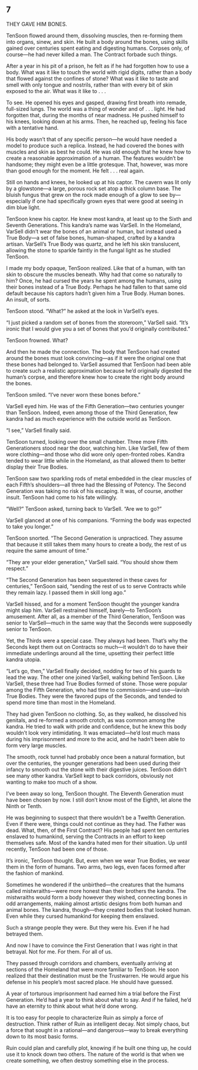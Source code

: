 ## 7


THEY GAVE HIM BONES.

TenSoon flowed around them, dissolving muscles, then re-forming them into organs, sinew, and skin. He built a body around the bones, using skills gained over centuries spent eating and digesting humans. Corpses only, of course—he had never killed a man. The Contract forbade such things.

After a year in his pit of a prison, he felt as if he had forgotten how to use a body. What was it like to touch the world with rigid digits, rather than a body that flowed against the confines of stone? What was it like to taste and smell with only tongue and nostrils, rather than with every bit of skin exposed to the air. What was it like to . . .

To see. He opened his eyes and gasped, drawing first breath into remade, full-sized lungs. The world was a thing of wonder and of . . . light. He had forgotten that, during the months of near madness. He pushed himself to his knees, looking down at his arms. Then, he reached up, feeling his face with a tentative hand.

His body wasn’t that of any specific person—he would have needed a model to produce such a replica. Instead, he had covered the bones with muscles and skin as best he could. He was old enough that he knew how to create a reasonable approximation of a human. The features wouldn’t be handsome; they might even be a little grotesque. That, however, was more than good enough for the moment. He felt . . . real again.

Still on hands and knees, he looked up at his captor. The cavern was lit only by a glowstone—a large, porous rock set atop a thick column base. The bluish fungus that grew on the rock made enough of a glow to see by—especially if one had specifically grown eyes that were good at seeing in dim blue light.

TenSoon knew his captor. He knew most kandra, at least up to the Sixth and Seventh Generations. This kandra’s name was VarSell. In the Homeland, VarSell didn’t wear the bones of an animal or human, but instead used a True Body—a set of false bones, human-shaped, crafted by a kandra artisan. VarSell’s True Body was quartz, and he left his skin translucent, allowing the stone to sparkle faintly in the fungal light as he studied TenSoon.

I made my body opaque, TenSoon realized. Like that of a human, with tan skin to obscure the muscles beneath. Why had that come so naturally to him? Once, he had cursed the years he spent among the humans, using their bones instead of a True Body. Perhaps he had fallen to that same old default because his captors hadn’t given him a True Body. Human bones. An insult, of sorts.

TenSoon stood. “What?” he asked at the look in VarSell’s eyes.

“I just picked a random set of bones from the storeroom,” VarSell said. “It’s ironic that I would give you a set of bones that you’d originally contributed.”

TenSoon frowned. What?

And then he made the connection. The body that TenSoon had created around the bones must look convincing—as if it were the original one that these bones had belonged to. VarSell assumed that TenSoon had been able to create such a realistic approximation because he’d originally digested the human’s corpse, and therefore knew how to create the right body around the bones.

TenSoon smiled. “I’ve never worn these bones before.”

VarSell eyed him. He was of the Fifth Generation—two centuries younger than TenSoon. Indeed, even among those of the Third Generation, few kandra had as much experience with the outside world as TenSoon.

“I see,” VarSell finally said.

TenSoon turned, looking over the small chamber. Three more Fifth Generationers stood near the door, watching him. Like VarSell, few of them wore clothing—and those who did wore only open-fronted robes. Kandra tended to wear little while in the Homeland, as that allowed them to better display their True Bodies.

TenSoon saw two sparkling rods of metal embedded in the clear muscles of each Fifth’s shoulders—all three had the Blessing of Potency. The Second Generation was taking no risk of his escaping. It was, of course, another insult. TenSoon had come to his fate willingly.

“Well?” TenSoon asked, turning back to VarSell. “Are we to go?”

VarSell glanced at one of his companions. “Forming the body was expected to take you longer.”

TenSoon snorted. “The Second Generation is unpracticed. They assume that because it still takes them many hours to create a body, the rest of us require the same amount of time.”

“They are your elder generation,” VarSell said. “You should show them respect.”

“The Second Generation has been sequestered in these caves for centuries,” TenSoon said, “sending the rest of us to serve Contracts while they remain lazy. I passed them in skill long ago.”

VarSell hissed, and for a moment TenSoon thought the younger kandra might slap him. VarSell restrained himself, barely—to TenSoon’s amusement. After all, as a member of the Third Generation, TenSoon was senior to VarSell—much in the same way that the Seconds were supposedly senior to TenSoon.

Yet, the Thirds were a special case. They always had been. That’s why the Seconds kept them out on Contracts so much—it wouldn’t do to have their immediate underlings around all the time, upsetting their perfect little kandra utopia.

“Let’s go, then,” VarSell finally decided, nodding for two of his guards to lead the way. The other one joined VarSell, walking behind TenSoon. Like VarSell, these three had True Bodies formed of stone. Those were popular among the Fifth Generation, who had time to commission—and use—lavish True Bodies. They were the favored pups of the Seconds, and tended to spend more time than most in the Homeland.

They had given TenSoon no clothing. So, as they walked, he dissolved his genitals, and re-formed a smooth crotch, as was common among the kandra. He tried to walk with pride and confidence, but he knew this body wouldn’t look very intimidating. It was emaciated—he’d lost much mass during his imprisonment and more to the acid, and he hadn’t been able to form very large muscles.

The smooth, rock tunnel had probably once been a natural formation, but over the centuries, the younger generations had been used during their infancy to smooth out the stone with their digestive juices. TenSoon didn’t see many other kandra. VarSell kept to back corridors, obviously not wanting to make too much of a show.

I’ve been away so long, TenSoon thought. The Eleventh Generation must have been chosen by now. I still don’t know most of the Eighth, let alone the Ninth or Tenth.

He was beginning to suspect that there wouldn’t be a Twelfth Generation. Even if there were, things could not continue as they had. The Father was dead. What, then, of the First Contract? His people had spent ten centuries enslaved to humankind, serving the Contracts in an effort to keep themselves safe. Most of the kandra hated men for their situation. Up until recently, TenSoon had been one of those.

It’s ironic, TenSoon thought. But, even when we wear True Bodies, we wear them in the form of humans. Two arms, two legs, even faces formed after the fashion of mankind.

Sometimes he wondered if the unbirthed—the creatures that the humans called mistwraiths—were more honest than their brothers the kandra. The mistwraiths would form a body however they wished, connecting bones in odd arrangements, making almost artistic designs from both human and animal bones. The kandra, though—they created bodies that looked human. Even while they cursed humankind for keeping them enslaved.

Such a strange people they were. But they were his. Even if he had betrayed them.

And now I have to convince the First Generation that I was right in that betrayal. Not for me. For them. For all of us.

They passed through corridors and chambers, eventually arriving at sections of the Homeland that were more familiar to TenSoon. He soon realized that their destination must be the Trustwarren. He would argue his defense in his people’s most sacred place. He should have guessed.

A year of torturous imprisonment had earned him a trial before the First Generation. He’d had a year to think about what to say. And if he failed, he’d have an eternity to think about what he’d done wrong.



It is too easy for people to characterize Ruin as simply a force of destruction. Think rather of Ruin as intelligent decay. Not simply chaos, but a force that sought in a rational—and dangerous—way to break everything down to its most basic forms.

Ruin could plan and carefully plot, knowing if he built one thing up, he could use it to knock down two others. The nature of the world is that when we create something, we often destroy something else in the process.






